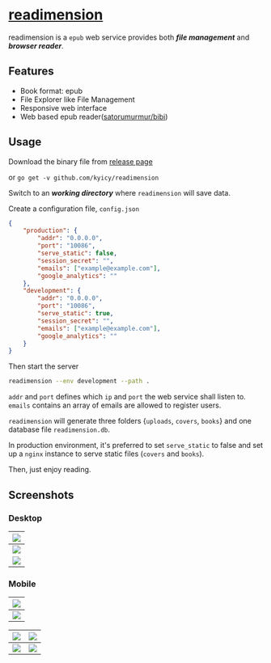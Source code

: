 # [readimension](https://www.readimension.com)
readimension is a `epub` web service provides both ***file management*** and ***browser reader***.

## Features
- Book format: epub
- File Explorer like File Management
- Responsive web interface
- Web based epub reader([satorumurmur/bibi](https://github.com/satorumurmur/bibi))


## Usage
Download the binary file from [release page](https://github.com/kyicy/readimension/releases)

or 
`go get -v github.com/kyicy/readimension`

Switch to an ***working directory*** where `readimension` will save data.

Create a configuration file, `config.json`
``` json
{
    "production": {
        "addr": "0.0.0.0",
        "port": "10086",
        "serve_static": false,
        "session_secret": "",
        "emails": ["example@example.com"],
        "google_analytics": ""
    },
    "development": {
        "addr": "0.0.0.0",
        "port": "10086",
        "serve_static": true,
        "session_secret": "",
        "emails": ["example@example.com"],
        "google_analytics": ""
    }
}
```
Then start the server
``` sh
readimension --env development --path .
```

`addr` and `port` defines which `ip` and `port` the web service shall listen to.
`emails` contains an array of emails are allowed to register users.

`readimension` will generate three folders {`uploads`, `covers`, `books`} and one database file `readimension.db`.

In production environment, it's preferred to set `serve_static` to false and set up a `nginx` instance to serve static files (`covers` and `books`).

Then, just enjoy reading.

## Screenshots

### Desktop
| ![](screenshots/pc_eva.png) |
| --- |
| ![](screenshots/pc_1.jpg) |
| ![](screenshots/pc_2.jpg) |

### Mobile
| ![](screenshots/mobile_eva.jpg) | 
| --- |
|![](screenshots/mobile_opm.jpg) |

| ![](screenshots/mobile_1.jpg) | ![](screenshots/mobile_2.jpg) |
| --- |  --- |
| ![](screenshots/mobile_3.jpg) | ![](screenshots/mobile_4.jpg) |